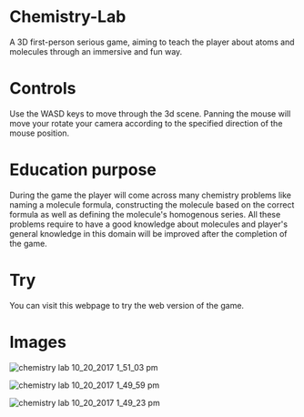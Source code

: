 # Chemistry-Lab
A 3D first-person serious game, aiming to teach the player about atoms and molecules through an immersive and fun way.

# Controls 
Use the WASD keys to move through the 3d scene. Panning the mouse will move your rotate your camera according to the specified direction of the mouse position.

# Education purpose
During the game the player will come across many chemistry problems like naming a molecule formula, constructing the molecule based on the correct formula as well as defining the molecule's homogenous series. All these problems require to have a good knowledge about molecules and player's general knowledge in this domain will be improved after the completion of the game.

# Try
You can visit this webpage to try the web version of the game.

# Images

![chemistry lab 10_20_2017 1_51_03 pm](https://user-images.githubusercontent.com/15057375/31817852-62a56e10-b59e-11e7-8035-072c29292fe0.png)

![chemistry lab 10_20_2017 1_49_59 pm](https://user-images.githubusercontent.com/15057375/31817847-60471740-b59e-11e7-8ed9-fc6f8ca7fb03.png)

![chemistry lab 10_20_2017 1_49_23 pm](https://user-images.githubusercontent.com/15057375/31817825-41827e58-b59e-11e7-99af-9363a6365b56.png)
